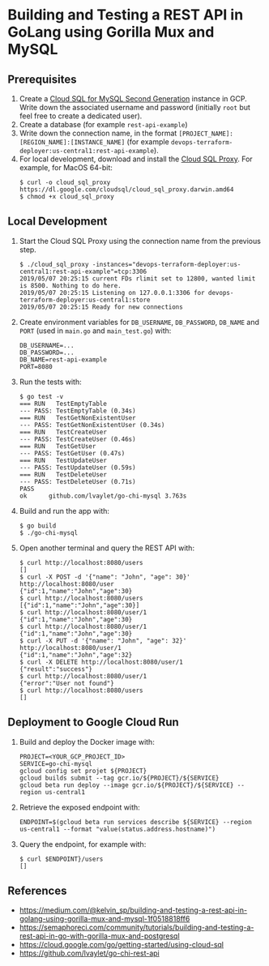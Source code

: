 # Building and Testing a REST API in GoLang using Gorilla Mux and MySQL

## Prerequisites

1. Create a [Cloud SQL for MySQL Second Generation](https://cloud.google.com/go/getting-started/using-cloud-sql#create_a_cloud_sql_instance) instance in GCP. Write down the associated username and password (initially `root` but feel free to create a dedicated user).
1. Create a database (for example `rest-api-example`)
1. Write down the connection name, in the format `[PROJECT_NAME]:[REGION_NAME]:[INSTANCE_NAME]` (for example `devops-terraform-deployer:us-central1:rest-api-example`).
1. For local development, download and install the [Cloud SQL Proxy](https://cloud.google.com/go/getting-started/using-cloud-sql#install_the_cloud_sql_proxy). For example, for MacOS 64-bit:
    ```
    $ curl -o cloud_sql_proxy https://dl.google.com/cloudsql/cloud_sql_proxy.darwin.amd64
    $ chmod +x cloud_sql_proxy
    ```

## Local Development

1. Start the Cloud SQL Proxy using the connection name from the previous step.
    ```
    $ ./cloud_sql_proxy -instances="devops-terraform-deployer:us-central1:rest-api-example"=tcp:3306
    2019/05/07 20:25:15 current FDs rlimit set to 12800, wanted limit is 8500. Nothing to do here.
    2019/05/07 20:25:15 Listening on 127.0.0.1:3306 for devops-terraform-deployer:us-central1:store
    2019/05/07 20:25:15 Ready for new connections
    ```
1. Create environment variables for `DB_USERNAME`, `DB_PASSWORD`, `DB_NAME` and `PORT` (used in `main.go` and `main_test.go`) with:
    ```
    DB_USERNAME=...
    DB_PASSWORD=...
    DB_NAME=rest-api-example
    PORT=8080
    ```
1. Run the tests with:
    ```
    $ go test -v
    === RUN   TestEmptyTable
    --- PASS: TestEmptyTable (0.34s)
    === RUN   TestGetNonExistentUser
    --- PASS: TestGetNonExistentUser (0.34s)
    === RUN   TestCreateUser
    --- PASS: TestCreateUser (0.46s)
    === RUN   TestGetUser
    --- PASS: TestGetUser (0.47s)
    === RUN   TestUpdateUser
    --- PASS: TestUpdateUser (0.59s)
    === RUN   TestDeleteUser
    --- PASS: TestDeleteUser (0.71s)
    PASS
    ok      github.com/lvaylet/go-chi-mysql 3.763s
    ```
1. Build and run the app with:
    ```
    $ go build
    $ ./go-chi-mysql
    ```
1. Open another terminal and query the REST API with:
    ```
    $ curl http://localhost:8080/users
    []
    $ curl -X POST -d '{"name": "John", "age": 30}' http://localhost:8080/user
    {"id":1,"name":"John","age":30}
    $ curl http://localhost:8080/users
    [{"id":1,"name":"John","age":30}]
    $ curl http://localhost:8080/user/1
    {"id":1,"name":"John","age":30}
    $ curl http://localhost:8080/user/1
    {"id":1,"name":"John","age":30}
    $ curl -X PUT -d '{"name": "John", "age": 32}' http://localhost:8080/user/1
    {"id":1,"name":"John","age":32}
    $ curl -X DELETE http://localhost:8080/user/1
    {"result":"success"}
    $ curl http://localhost:8080/user/1
    {"error":"User not found"}
    $ curl http://localhost:8080/users
    []
    ```

## Deployment to Google Cloud Run

1. Build and deploy the Docker image with:
    ```
    PROJECT=<YOUR_GCP_PROJECT_ID>
    SERVICE=go-chi-mysql
    gcloud config set projet ${PROJECT}
    gcloud builds submit --tag gcr.io/${PROJECT}/${SERVICE}
    gcloud beta run deploy --image gcr.io/${PROJECT}/${SERVICE} --region us-central1
    ````
1. Retrieve the exposed endpoint with:
    ```
    ENDPOINT=$(gcloud beta run services describe ${SERVICE} --region us-central1 --format "value(status.address.hostname)")
    ```
1. Query the endpoint, for example with:
    ```
    $ curl $ENDPOINT}/users
    []
    ```

## References

- https://medium.com/@kelvin_sp/building-and-testing-a-rest-api-in-golang-using-gorilla-mux-and-mysql-1f0518818ff6
- https://semaphoreci.com/community/tutorials/building-and-testing-a-rest-api-in-go-with-gorilla-mux-and-postgresql
- https://cloud.google.com/go/getting-started/using-cloud-sql
- https://github.com/lvaylet/go-chi-rest-api